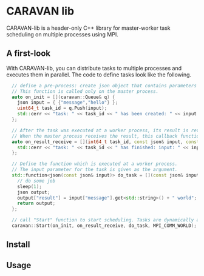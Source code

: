 # CARAVAN lib

CARAVAN-lib is a header-only C++ library for master-worker task scheduling on multiple processes using MPI.


## A first-look

With CARAVAN-lib, you can distribute tasks to multiple processes and executes them in parallel. The code to define tasks look like the following.

```cpp
  // define a pre-process: create json object that contains parameters of tasks
  // This function is called only on the master process.
  auto on_init = [](caravan::Queue& q) {
    json input = { {"message","hello"} };
    uint64_t task_id = q.Push(input);
    std::cerr << "task: " << task_id << " has been created: " << input << "\n";
  };

  // After the task was executed at a worker process, its result is returned to the master process.
  // When the master process receives the result, this callback function is called.
  auto on_result_receive = [](int64_t task_id, const json& input, const json& output, caravan::Queue& q) {
    std::cerr << "task: " << task_id << " has finished: input: " << input << ", output: " << output << "\n";
  };

  // Define the function which is executed at a worker process.
  // The input parameter for the task is given as the argument.
  std::function<json(const json& input)> do_task = [](const json& input) {
    // do some job
    sleep(1);
    json output;
    output["result"] = input["message"].get<std::string>() + " world";
    return output;
  };

  // call "Start" function to start scheduling. Tasks are dynamically allocated to worker processes.
  caravan::Start(on_init, on_result_receive, do_task, MPI_COMM_WORLD);
```

## Install

## Usage

